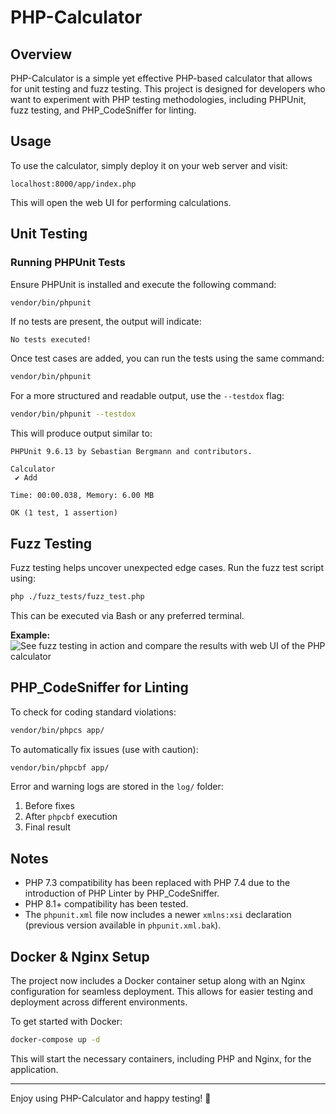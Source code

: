 # PHP-Calculator

## Overview
PHP-Calculator is a simple yet effective PHP-based calculator that allows for unit testing and fuzz testing. This project is designed for developers who want to experiment with PHP testing methodologies, including PHPUnit, fuzz testing, and PHP_CodeSniffer for linting.

## Usage
To use the calculator, simply deploy it on your web server and visit:
```
localhost:8000/app/index.php
```
This will open the web UI for performing calculations.

## Unit Testing
### Running PHPUnit Tests
Ensure PHPUnit is installed and execute the following command:
```bash
vendor/bin/phpunit
```
If no tests are present, the output will indicate:
```
No tests executed!
```

Once test cases are added, you can run the tests using the same command:
```bash
vendor/bin/phpunit
```
For a more structured and readable output, use the `--testdox` flag:
```bash
vendor/bin/phpunit --testdox
```
This will produce output similar to:
```
PHPUnit 9.6.13 by Sebastian Bergmann and contributors.

Calculator
 ✔ Add

Time: 00:00.038, Memory: 6.00 MB

OK (1 test, 1 assertion)
```

## Fuzz Testing
Fuzz testing helps uncover unexpected edge cases. Run the fuzz test script using:
```bash
php ./fuzz_tests/fuzz_test.php
```
This can be executed via Bash or any preferred terminal.

**Example:**
![See fuzz testing in action and compare the results with web UI of the PHP calculator](comparing-the-result-from-the-webbrowser-with-one-of-the-fuzz-tests.png)

## PHP_CodeSniffer for Linting
To check for coding standard violations:
```bash
vendor/bin/phpcs app/
```
To automatically fix issues (use with caution):
```bash
vendor/bin/phpcbf app/
```

Error and warning logs are stored in the `log/` folder:
1. Before fixes
2. After `phpcbf` execution
3. Final result

## Notes
- PHP 7.3 compatibility has been replaced with PHP 7.4 due to the introduction of PHP Linter by PHP_CodeSniffer.
- PHP 8.1+ compatibility has been tested.
- The `phpunit.xml` file now includes a newer `xmlns:xsi` declaration (previous version available in `phpunit.xml.bak`).

## Docker & Nginx Setup
The project now includes a Docker container setup along with an Nginx configuration for seamless deployment. This allows for easier testing and deployment across different environments.

To get started with Docker:
```bash
docker-compose up -d
```
This will start the necessary containers, including PHP and Nginx, for the application.

---

Enjoy using PHP-Calculator and happy testing! 🚀